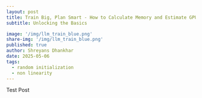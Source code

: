 ```yaml
---
layout: post
title: Train Big, Plan Smart - How to Calculate Memory and Estimate GPUs for LLMs
subtitle: Unlocking the Basics

image: '/img/llm_train_blue.png'
share-img: '/img/llm_train_blue.png'
published: true
author: Shreyans Dhankhar
date: 2025-05-06
tags:
  - random initialization
  - non linearity
---
```

 

Test Post


